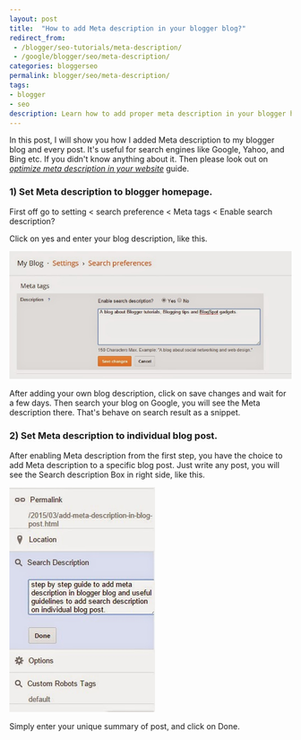 ```yaml
---
layout: post
title:  "How to add Meta description in your blogger blog?"
redirect_from:
 - /blogger/seo-tutorials/meta-description/
 - /google/blogger/seo/meta-description/
categories: bloggerseo
permalink: blogger/seo/meta-description/
tags: 
- blogger
- seo
description: Learn how to add proper meta description in your blogger homepage also in your every blog post.
---
```


In this post, I will show you how I added Meta description to my blogger blog and every post. It's useful for search engines like Google, Yahoo, and Bing etc. If you didn't know anything about it. Then please look out on [*optimize meta description in your website*](/webmaster/optimize-meta-description/) guide.

### 1) Set Meta description to blogger homepage. ###

First off go to setting < search preference < Meta tags < Enable search description? 

Click on yes and enter your blog description, like this.

<img alt="Adding meta description in Blogger homepage" src="/images/add-blog-description-in-blogger.jpg" title="Adding meta description in Blogger homepage" /><br />

<p>After adding your own blog description, click on save changes and wait for a few days. Then search your blog on Google, you will see the Meta description there. That's behave on search result as a snippet.</p>

### 2) Set Meta description to individual blog post. ###

<p>After enabling Meta description from the first step, you have the choice to add Meta description to a specific blog post. Just write any post, you will see the Search description Box in right side, like this.</p>

<img alt="Adding meta description to every blog post" src="/images/add-meta-description-to-individual-blog-post.jpg" title="Adding meta description to every blog post" /><br />

Simply enter your unique summary of post, and click on Done.









